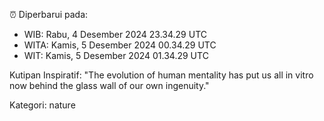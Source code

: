 ⏰ Diperbarui pada:
- WIB: Rabu, 4 Desember 2024 23.34.29 UTC
- WITA: Kamis, 5 Desember 2024 00.34.29 UTC
- WIT: Kamis, 5 Desember 2024 01.34.29 UTC

Kutipan Inspiratif:
"The evolution of human mentality has put us all in vitro now behind the glass wall of our own ingenuity."


Kategori: nature


